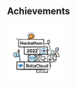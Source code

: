 ## Achievements
<img src="https://github.com/HeyJonR/HeyJonR/blob/main/assets/achievements/RotaCloud%20Hackathon%202022%20Participant.png?raw=true" alt="RotaCloud Hackathon 2022 participant achievement" width="135" />
